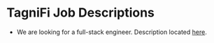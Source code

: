 # TagniFi Job Descriptions
- We are looking for a full-stack engineer. Description located [here](https://github.com/tagnifi/job-descriptions/issues/2).
